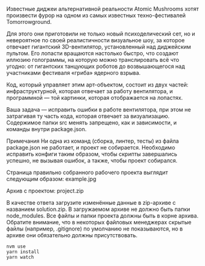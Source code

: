 Известные диджеи альтернативной реальности Atomic Mushrooms хотят произвести фурор на одном из самых известных техно-фестивалей Tomorrowground.

Для этого они приготовили не только новый психоделический сет, но и невероятное по своей реалистичности визуальное шоу, за которое отвечает гигантский 3D-вентилятор, установленный над диджейским пультом. Его лопасти вращаются настолько быстро, что создают иллюзию голограммы, на которую можно транслировать всё что угодно: от гигантских танцующих роботов до возвышающегося над участниками фестиваля «гриба» ядерного взрыва.

Код, который управляет этим арт-объектом, состоит из двух частей: инфраструктурной, которая отвечает за работу вентилятора, и программной — той картинки, которая отображается на лопастях.

Ваша задача — исправить ошибки в работе вентилятора, при этом не затрагивая ту часть кода, которая отвечает за визуализацию. Содержимое папки src менять запрещено, как и зависимости, и команды внутри package.json.

Примечания
Ни одна из команд (сборка, линтер, тесты) из файла package.json не работает, и проект не собирается. Необходимо исправить конфиги таким образом, чтобы скрипты завершались успешно, не вызывая ошибок, а также, чтобы проект собирался.

Страница правильно собранного рабочего проекта выглядит следующим образом: example.jpg
<img src="https://disk.yandex.ru/i/1uQJbtXdyevviQ" alt="">

Архив с проектом: project.zip

В качестве ответа загрузите изменённые данные в zip-архиве с названием solution.zip. В загружаемом архиве не должно быть папки node_modules. Все файлы и папки проекта должны быть в корне архива. Обратите внимание, что в некоторых файловых менеджерах скрытые файлы (например, .gitignore) по умолчанию не показываются, но в архиве они обязательно должны присутствовать.


```
nvm use
yarn install
yarn watch
```
